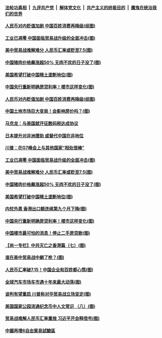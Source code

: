 ####  [法轮功真相](../../../../basic/blob/master/README.md?t=08280926) &nbsp;|&nbsp; [九评共产党](../../../../9ping.md/blob/master/README.md?t=08280926) &nbsp;|&nbsp; [解体党文化](../../../../jtdwh.md/blob/master/README.md?t=08280926)  &nbsp;|&nbsp; [共产主义的终极目的](../../../../gczydzjmd.md/blob/master/README.md?t=08280926) &nbsp;|&nbsp; [魔鬼在统治我们的世界](../../../../mgztzwmdsj.md/blob/master/README.md?t=08280926) 

#### [人民币对内贬值加剧 中国百姓消费再降级(组图)](../pages/p5/905229.md?t=08280926) 

#### [工业已凋零 中国面临贸易战升级的全面冲击(图)](../pages/p5/905206.md?t=08280926) 

#### [美中贸易战难解难分 人民币汇率或贬至7.5(图)](../pages/p5/905187.md?t=08280926) 

#### [中国猪肉价格飙涨超50% 无肉不欢的日子没了(图)](../pages/p5/905184.md?t=08280926) 

#### [美国希望打破中国稀土垄断地位(图)](../pages/p5/905183.md?t=08280926) 

#### [中国央行重新明确房贷利率！楼市这样变化(图)](../pages/p5/905118.md?t=08280926) 

#### [人民币对内贬值加剧 中国百姓消费再降级(组图)](../pages/p5/905229.md?t=08280926) 

#### [中国土地市场巨大变局！会影响房价吗？(图)](../pages/p5/905230.md?t=08280926) 

#### [马克龙：与美国就开征数码税达成协议](../pages/p5/905233.md?t=08280926) 

#### [日本提升对非洲援助 或替代中国在非地位](../pages/p5/905232.md?t=08280926) 

#### [川普：在G7峰会上与其他国家“相处很棒”](../pages/p5/905231.md?t=08280926) 

#### [工业已凋零 中国面临贸易战升级的全面冲击(图)](../pages/p5/905206.md?t=08280926) 

#### [美中贸易战难解难分 人民币汇率或贬至7.5(图)](../pages/p5/905187.md?t=08280926) 

#### [中国猪肉价格飙涨超50% 无肉不欢的日子没了(图)](../pages/p5/905184.md?t=08280926) 

#### [美国希望打破中国稀土垄断地位(图)](../pages/p5/905183.md?t=08280926) 

#### [内忧外患 香港出口额连续第九个月下降(图)](../pages/p5/905152.md?t=08280926) 

#### [中国央行重新明确房贷利率！楼市这样变化(图)](../pages/p5/905118.md?t=08280926) 

#### [中国楼市最可怕的消息！停止二手房贷款(图)](../pages/p5/905119.md?t=08280926) 

#### [【尚一专栏】中共灭亡之香港篇（七）(图)](../pages/p5/904987.md?t=08280926) 

#### [谁在美中贸易战中躺了枪？(图)](../pages/p5/905136.md?t=08280926) 

#### [人民币汇率破7.15！中国企业和百姓都心慌(图)](../pages/p5/905117.md?t=08280926) 

#### [全球汽车市场车市遇十年来最大动荡(图)](../pages/p5/905115.md?t=08280926) 

#### [谈判有望重启 川普称对华贸易战立场坚定(图)](../pages/p5/905133.md?t=08280926) 

#### [美国国家公园流通纪念币中人文常识 （八）(图)](../pages/p5/905111.md?t=08280926) 

#### [贸易战难解人民币汇率重挫 习近平开会释信号(图)](../pages/p5/905098.md?t=08280926) 

#### [中國再增6自由貿易試驗區](../pages/p5/905081.md?t=08280926) 

